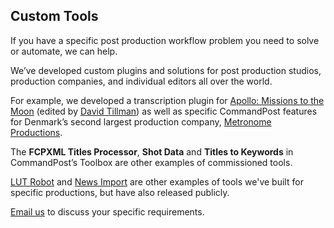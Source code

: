## Custom Tools

If you have a specific post production workflow problem you need to solve or automate, we can help.

We’ve developed custom plugins and solutions for post production studios, production companies, and individual editors all over the world.

For example, we developed a transcription plugin for [Apollo: Missions to the Moon](https://www.imdb.com/title/tt9782756/) (edited by [David Tillman](https://twitter.com/davidtillman)) as well as specific CommandPost features for Denmark’s second largest production company, [Metronome Productions](https://web.archive.org/web/20220629061650/https://fcp.co/final-cut-pro/news/867-metronome-celebrate-a-documentary-series-cut-on-fcpx-with-a-birthday-cake).

The **FCPXML Titles Processor**, **Shot Data** and **Titles to Keywords** in CommandPost’s Toolbox are other examples of commissioned tools.

[LUT Robot](https://lutrobot.pro) and [News Import](https://latenitefilms.github.io/NewsImport/) are other examples of tools we've built for specific productions, but have also released publicly.

[Email us](mailto:support@latenitefilms.com) to discuss your specific requirements.
